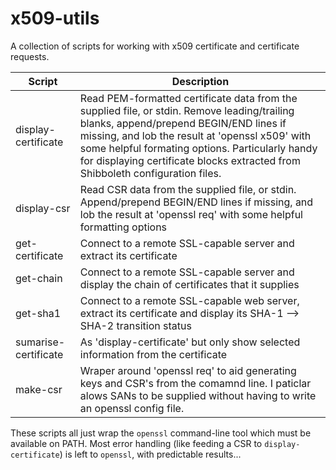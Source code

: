 # x509-utils

A collection of scripts for working with x509 certificate and certificate requests.

Script                | Description
--------------------- | -----------------------------------------
display-certificate   | Read PEM-formatted certificate data from the supplied file, or stdin. Remove leading/trailing blanks, append/prepend BEGIN/END lines if missing, and lob the result at 'openssl x509' with some helpful formating options. Particularly handy for displaying certificate blocks extracted from Shibboleth configuration files.
display-csr           | Read CSR data from the supplied file, or stdin. Append/prepend BEGIN/END lines if missing, and lob the result at 'openssl req' with some helpful formatting options
get-certificate       | Connect to a remote SSL-capable server and extract its certificate 
get-chain             | Connect to a remote SSL-capable server and display the chain of certificates that it supplies
get-sha1              | Connect to a remote SSL-capable web server, extract its certificate and display its SHA-1 --> SHA-2 transition status
sumarise-certificate  | As 'display-certificate' but only show selected information from the certificate
make-csr              | Wraper around 'openssl req' to aid generating keys and CSR's from the comamnd line. I paticlar alows SANs to be supplied without having to write an openssl config file. 

These scripts all just wrap the `openssl` command-line tool which must be available on PATH. Most error handling (like feeding a CSR to `display-certificate`) is left to `openssl`, with predictable results...

